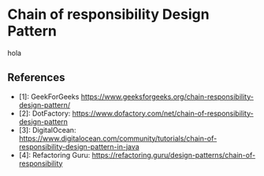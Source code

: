 # Chain of responsibility Design Pattern
hola 

## References

- [1]: GeekForGeeks https://www.geeksforgeeks.org/chain-responsibility-design-pattern/
- [2]: DotFactory: https://www.dofactory.com/net/chain-of-responsibility-design-pattern
- [3]: DigitalOcean: https://www.digitalocean.com/community/tutorials/chain-of-responsibility-design-pattern-in-java
- [4]: Refactoring Guru: https://refactoring.guru/design-patterns/chain-of-responsibility

